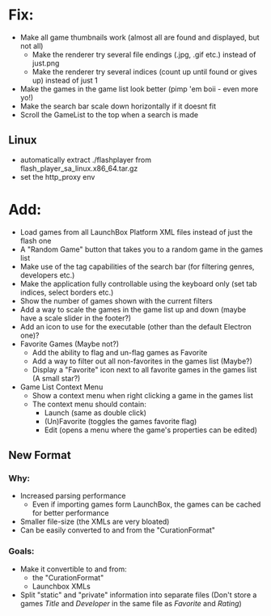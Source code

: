 # Fix:
* Make all game thumbnails work (almost all are found and displayed, but not all)
  - Make the renderer try several file endings (.jpg, .gif etc.) instead of just.png
  - Make the renderer try several indices (count up until found or gives up) instead of just 1
* Make the games in the game list look better (pimp 'em boii - even more yo!)
* Make the search bar scale down horizontally if it doesnt fit
* Scroll the GameList to the top when a search is made

## Linux

* automatically extract ./flashplayer from flash_player_sa_linux.x86_64.tar.gz
* set the http_proxy env

# Add:

* Load games from all LaunchBox Platform XML files instead of just the flash one
* A "Random Game" button that takes you to a random game in the games list
* Make use of the tag capabilities of the search bar (for filtering genres, developers etc.)
* Make the application fully controllable using the keyboard only (set tab indices, select borders etc.)
* Show the number of games shown with the current filters
* Add a way to scale the games in the game list up and down (maybe have a scale slider in the footer?)
* Add an icon to use for the executable (other than the default Electron one)?
* Favorite Games (Maybe not?)
  - Add the ability to flag and un-flag games as Favorite
  - Add a way to filter out all non-favorites in the games list (Maybe?)
  - Display a "Favorite" icon next to all favorite games in the games list (A small star?)
* Game List Context Menu
  - Show a context menu when right clicking a game in the games list
  - The context menu should contain:
    * Launch (same as double click)
    * (Un)Favorite (toggles the games favorite flag)
    * Edit (opens a menu where the game's properties can be edited)

## New Format
### Why:
* Increased parsing performance
  - Even if importing games form LaunchBox, the games can be cached for better performance
* Smaller file-size (the XMLs are very bloated)
* Can be easily converted to and from the "CurationFormat"
### Goals:
* Make it convertible to and from:
  - the "CurationFormat"
  - Launchbox XMLs
* Split "static" and "private" information into separate files (Don't store a games _Title_ and _Developer_ in the same file as _Favorite_ and _Rating_)

